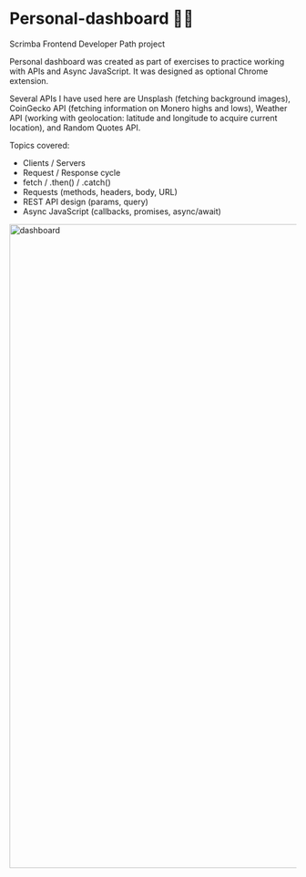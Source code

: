 # Personal-dashboard 🧞‍♀️
Scrimba Frontend Developer Path project 

Personal dashboard was created as part of exercises to practice working with APIs and Async JavaScript.
It was designed as optional Chrome extension.

Several APIs I have used here are Unsplash (fetching background images), CoinGecko API (fetching information on Monero highs and lows),
Weather API (working with geolocation: latitude and longitude to acquire current location),
and Random Quotes API.

Topics covered:
- Clients / Servers
- Request / Response cycle
- fetch / .then() / .catch()
- Requests (methods, headers, body, URL)
- REST API design (params, query)
- Async JavaScript (callbacks, promises, async/await)

<img width="1130" alt="dashboard" src="https://github.com/aggie-l/Personal-dashboard/assets/142058426/c778d702-1091-430b-9d22-c91ed6f97377">
